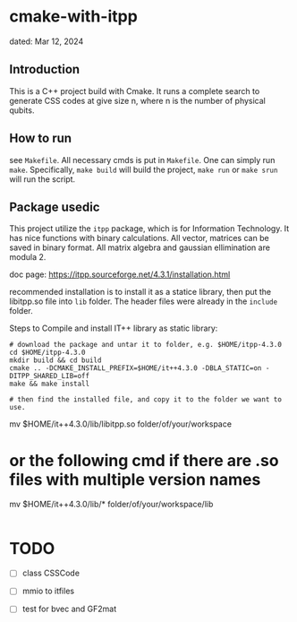 # cmake-with-itpp
dated: Mar 12, 2024

## Introduction
This is a C++ project build with Cmake. It runs a complete search to generate CSS codes at give size n, where n is the number of physical qubits.


## How to run
see `Makefile`. All necessary cmds is put in `Makefile`. One can simply run `make`. Specifically, `make build` will build the project, `make run` or `make srun` will run the script.

## Package usedic
This project utilize the `itpp` package, which is for Information Technology. It has nice functions with binary calculations. All vector, matrices can be saved in binary format. All matrix algebra and gaussian ellimination are modula 2.

doc page: https://itpp.sourceforge.net/4.3.1/installation.html

recommended installation is to install it as a statice library, then put the libitpp.so file into `lib` folder. The header files were already in the `include` folder.


Steps to Compile and install IT++ library as static library:

```
# download the package and untar it to folder, e.g. $HOME/itpp-4.3.0
cd $HOME/itpp-4.3.0
mkdir build && cd build
cmake .. -DCMAKE_INSTALL_PREFIX=$HOME/it++4.3.0 -DBLA_STATIC=on -DITPP_SHARED_LIB=off
make && make install

# then find the installed file, and copy it to the folder we want to use.
```
mv $HOME/it++4.3.0/lib/libitpp.so folder/of/your/workspace
# or the following cmd if there are .so files with multiple version names
mv $HOME/it++4.3.0/lib/* folder/of/your/workspace/lib
```

```


# TODO
- [ ] class CSSCode
- [ ] mmio to itfiles
- [ ] test for bvec and GF2mat

